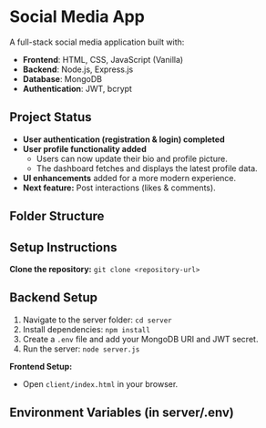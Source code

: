 # Social Media App

A full-stack social media application built with:

- **Frontend**: HTML, CSS, JavaScript (Vanilla)
- **Backend**: Node.js, Express.js
- **Database**: MongoDB
- **Authentication**: JWT, bcrypt

## Project Status
- **User authentication (registration & login) completed**
- **User profile functionality added** 
  - Users can now update their bio and profile picture.  
  - The dashboard fetches and displays the latest profile data.  
- **UI enhancements** added for a more modern experience.  
- **Next feature:** Post interactions (likes & comments). 

## Folder Structure

## Setup Instructions
**Clone the repository:** `git clone <repository-url>`

## Backend Setup
1. Navigate to the server folder: `cd server`
2. Install dependencies: `npm install`
3. Create a `.env` file and add your MongoDB URI and JWT secret. 
4. Run the server: `node server.js`

**Frontend Setup:**
- Open `client/index.html` in your browser.

## Environment Variables (in server/.env)